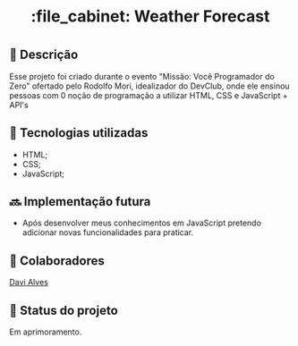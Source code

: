 <h1 align="center">:file_cabinet: Weather Forecast <h1>

## :memo: Descrição
Esse projeto foi criado durante o evento "Missão: Você Programador do Zero" ofertado pelo Rodolfo Mori, idealizador do DevClub, onde ele ensinou pessoas com 0 noção de programação a utilizar HTML, CSS e JavaScript + API's

## :wrench: Tecnologias utilizadas
* HTML;
* CSS;
* JavaScript;

## :soon: Implementação futura
* Após desenvolver meus conhecimentos em JavaScript pretendo adicionar novas funcionalidades para praticar.

## :handshake: Colaboradores
<a href="https://github.com/davi-aalves">Davi Alves</a>

## :dart: Status do projeto
Em aprimoramento.
